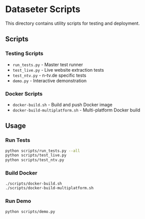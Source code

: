 # Dataseter Scripts

This directory contains utility scripts for testing and deployment.

## Scripts

### Testing Scripts
- `run_tests.py` - Master test runner
- `test_live.py` - Live website extraction tests
- `test_ntv.py` - n-tv.de specific tests
- `demo.py` - Interactive demonstration

### Docker Scripts
- `docker-build.sh` - Build and push Docker image
- `docker-build-multiplatform.sh` - Multi-platform Docker build

## Usage

### Run Tests
```bash
python scripts/run_tests.py --all
python scripts/test_live.py
python scripts/test_ntv.py
```

### Build Docker
```bash
./scripts/docker-build.sh
./scripts/docker-build-multiplatform.sh
```

### Run Demo
```bash
python scripts/demo.py
```